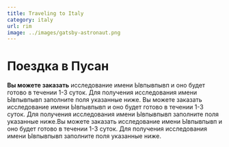 ```yaml
---
title: Traveling to Italy
category: italy
url: rim
image: ../images/gatsby-astronaut.png
---
```


# Поездка в Пусан

**Вы можете заказать** исследование имени Ывпывпывп и оно будет готово в течении 1-3 суток. Для получения исследования имени Ывпывпывп заполните поля указанные ниже. Вы можете заказать исследование имени Ывпывпывп и оно будет готово в течении 1-3 суток. Для получения исследования имени Ывпывпывп заполните поля указанные ниже.Вы можете заказать исследование имени Ывпывпывп и оно будет готово в течении 1-3 суток. Для получения исследования имени Ывпывпывп заполните поля указанные ниже.

